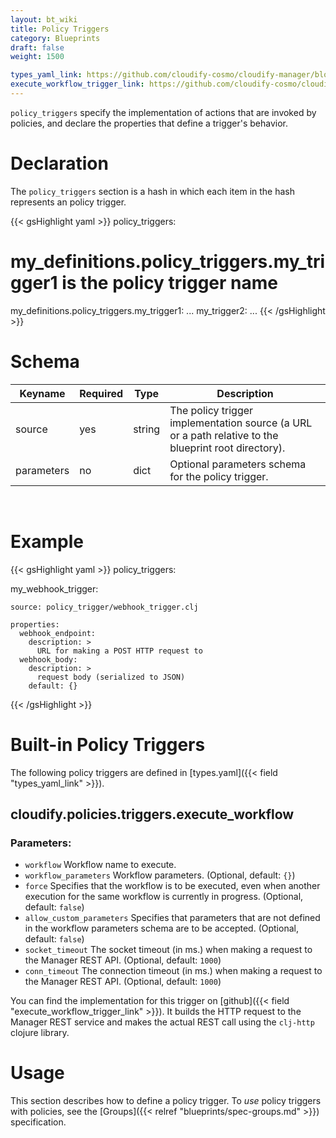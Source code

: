 ```yaml
---
layout: bt_wiki
title: Policy Triggers
category: Blueprints
draft: false
weight: 1500

types_yaml_link: https://github.com/cloudify-cosmo/cloudify-manager/blob/3.3/resources/rest-service/cloudify/types/types.yaml
execute_workflow_trigger_link: https://github.com/cloudify-cosmo/cloudify-manager/blob/3.3/resources/rest-service/cloudify/triggers/execute_workflow.clj
---
```


`policy_triggers` specify the implementation of actions that are invoked by policies, and declare the properties that define a trigger's behavior.

# Declaration

The `policy_triggers` section is a hash in which each item in the hash represents an policy trigger.

{{< gsHighlight  yaml >}}
policy_triggers:
  # my_definitions.policy_triggers.my_trigger1 is the policy trigger name
  my_definitions.policy_triggers.my_trigger1:
    ...
  my_trigger2:
    ...
{{< /gsHighlight >}}


# Schema

Keyname     | Required | Type        | Description
----------- | -------- | ----        | -----------
source      | yes      | string      | The policy trigger implementation source (a URL or a path relative to the blueprint root directory).
parameters  | no       | dict        | Optional parameters schema for the policy trigger.


<br>

# Example

{{< gsHighlight  yaml >}}
policy_triggers:

  my_webhook_trigger:

    source: policy_trigger/webhook_trigger.clj

    properties:
      webhook_endpoint:
        description: >
          URL for making a POST HTTP request to
      webhook_body:
        description: >
          request body (serialized to JSON)
        default: {}

{{< /gsHighlight >}}


# Built-in Policy Triggers

The following policy triggers are defined in [types.yaml]({{< field "types_yaml_link" >}}).

## cloudify.policies.triggers.execute_workflow

### Parameters:

* `workflow` Workflow name to execute.
* `workflow_parameters` Workflow parameters. (Optional, default: `{}`)
* `force` Specifies that the workflow is to be executed, even when another execution for the same workflow is currently in progress. (Optional, default: `false`)
* `allow_custom_parameters` Specifies that parameters that are not defined in the workflow parameters schema are to be accepted. (Optional, default: `false`)
* `socket_timeout` The socket timeout (in ms.) when making a request to the Manager REST API. (Optional, default: `1000`)
* `conn_timeout` The connection timeout (in ms.) when making a request to the Manager REST API. (Optional, default: `1000`)

You can find the implementation for this trigger on [github]({{< field "execute_workflow_trigger_link" >}}). It builds the HTTP request to the Manager REST service and makes the actual REST call using the `clj-http` clojure library.

# Usage
This section describes how to define a policy trigger. To _use_ policy triggers with policies,
see the [Groups]({{< relref "blueprints/spec-groups.md" >}}) specification.
